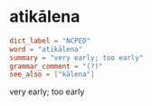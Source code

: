 # atikālena

``` toml
dict_label = "NCPED"
word = "atikālena"
summary = "very early; too early"
grammar_comment = "(?)"
see_also = ["kālena"]
```

very early; too early

